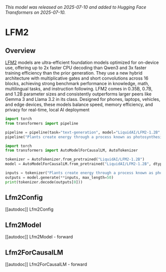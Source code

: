<!--Copyright 2025 The HuggingFace Team. All rights reserved.

Licensed under the Apache License, Version 2.0 (the "License"); you may not use this file except in compliance with
the License. You may obtain a copy of the License at

http://www.apache.org/licenses/LICENSE-2.0

Unless required by applicable law or agreed to in writing, software distributed under the License is distributed on
an "AS IS" BASIS, WITHOUT WARRANTIES OR CONDITIONS OF ANY KIND, either express or implied. See the License for the
specific language governing permissions and limitations under the License.

⚠️ Note that this file is in Markdown but contain specific syntax for our doc-builder (similar to MDX) that may not be
rendered properly in your Markdown viewer.

-->
*This model was released on 2025-07-10 and added to Hugging Face Transformers on 2025-07-10.*

# LFM2

## Overview

[LFM2](https://www.liquid.ai/blog/liquid-foundation-models-v2-our-second-series-of-generative-ai-models) models are ultra-efficient foundation models optimized for on-device use, offering up to 2x faster CPU decoding than Qwen3 and 3x faster training efficiency than the prior generation. They use a new hybrid architecture with multiplicative gates and short convolutions across 16 blocks, achieving strong benchmark performance in knowledge, math, multilingual tasks, and instruction following. LFM2 comes in 0.35B, 0.7B, and 1.2B parameter sizes and consistently outperforms larger peers like Gemma 3 and Llama 3.2 in its class. Designed for phones, laptops, vehicles, and edge devices, these models balance speed, memory efficiency, and privacy for real-time, local AI deployment

<hfoptions id="usage">
<hfoption id="Pipeline">

```py
import torch
from transformers import pipeline

pipeline = pipeline(task="text-generation", model="LiquidAI/LFM2-1.2B", dtype="auto",)
pipeline("Plants create energy through a process known as photosynthesis.")
```

</hfoption>
<hfoption id="AutoModel">

```py
import torch
from transformers import AutoModelForCausalLM, AutoTokenizer

tokenizer = AutoTokenizer.from_pretrained("LiquidAI/LFM2-1.2B")
model = AutoModelForCausalLM.from_pretrained("LiquidAI/LFM2-1.2B", dtype="auto",)

inputs = tokenizer("Plants create energy through a process known as photosynthesis.", return_tensors="pt")
outputs = model.generate(**inputs, max_length=50)
print(tokenizer.decode(outputs[0]))
```

</hfoption>
</hfoptions>

## Lfm2Config

[[autodoc]] Lfm2Config

## Lfm2Model

[[autodoc]] Lfm2Model
    - forward

## Lfm2ForCausalLM

[[autodoc]] Lfm2ForCausalLM
    - forward